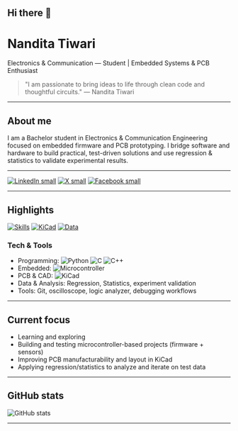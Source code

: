 ## Hi there 👋
# Nandita Tiwari
Electronics & Communication — Student | Embedded Systems & PCB Enthusiast

> "I am passionate to bring ideas to life through clean code and thoughtful circuits." — Nandita Tiwari

---

## About me
I am a Bachelor student in Electronics & Communication Engineering focused on embedded firmware and PCB prototyping. I bridge software and hardware to build practical, test-driven solutions and use regression & statistics to validate experimental results.

--- 

[![LinkedIn small](https://img.shields.io/badge/-LinkedIn-0A66C2?style=flat&logo=linkedin&logoColor=white)](https://www.linkedin.com/in/nandita-tiwari/) 
[![X small](https://img.shields.io/badge/-X-1DA1F2?style=flat&logo=twitter&logoColor=white)](https://x.com/Nun_die_tea) 
[![Facebook small](https://img.shields.io/badge/-Facebook-1877F2?style=flat&logo=facebook&logoColor=white)](https://www.facebook.com/nandita.tiwari.16547)

---

## Highlights
[![Skills](https://img.shields.io/badge/Skills-Python%20%7C%20C%20%7C%20C++%20%7C%20MCUs-blueviolet?style=flat-square)]()
[![KiCad](https://img.shields.io/badge/KiCad-PCB%20Design-orange?style=flat-square)]()
[![Data](https://img.shields.io/badge/Analysis-Regression%20%7C%20Statistics-teal?style=flat-square)]()

### Tech & Tools
- Programming: ![Python](https://img.shields.io/badge/Python-3776AB?logo=python&logoColor=white) ![C](https://img.shields.io/badge/C-555555?logo=c&logoColor=white) ![C++](https://img.shields.io/badge/C++-00599C?logo=c%2B%2B&logoColor=white)
- Embedded: ![Microcontroller](https://img.shields.io/badge/Microcontrollers-ARM%2C%20AVR%2C%20ESP-blue?style=flat-square)
- PCB & CAD: ![KiCad](https://img.shields.io/badge/KiCad-PCB%20Design-FE7F00?style=flat-square)
- Data & Analysis: Regression, Statistics, experiment validation
- Tools: Git, oscilloscope, logic analyzer, debugging workflows

---

## Current focus
- Learning and exploring
- Building and testing microcontroller-based projects (firmware + sensors)  
- Improving PCB manufacturability and layout in KiCad  
- Applying regression/statistics to analyze and iterate on test data

---

## GitHub stats
![GitHub stats](https://github-readme-stats.vercel.app/api?username=Nandita-T&show_icons=true&theme=radical)

---



